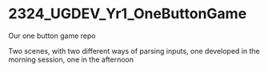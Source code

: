 # 2324_UGDEV_Yr1_OneButtonGame

 Our one button game repo

 Two scenes, with two different ways of parsing inputs, one developed in the morning session, one in the afternoon
